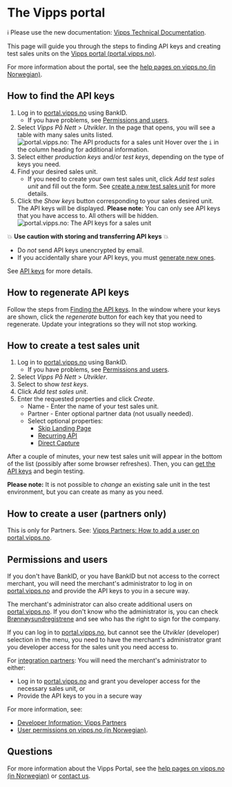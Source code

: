 <!-- START_METADATA
---
title: Vipps portal
sidebar_position: 40
pagination_next: null
pagination_prev: null
---
END_METADATA -->

# The Vipps portal

<!-- START_COMMENT -->

ℹ️ Please use the new documentation:
[Vipps Technical Documentation](https://vippsas.github.io/vipps-developer-docs/).

<!-- END_COMMENT -->

This page will guide you through the steps to finding API keys and creating test sales units
on the [Vipps portal (portal.vipps.no)](https://portal.vipps.no).

For more information about the portal, see the
[help pages on vipps.no (in Norwegian)](https://vipps.no/hjelp/vipps/kundeforholdet-mitt/hva-får-jeg-tilgang-til-når-jeg-logger-meg-inn-på-vippsportalen/).

## How to find the API keys

1. Log in to [portal.vipps.no](https://portal.vipps.no) using BankID.
    * If you have problems, see [Permissions and users](#permissions-and-users).
1. Select _Vipps På Nett_ > _Utvikler_.
   In the page that opens, you will see a table with many sales units listed.
   ![portal.vipps.no: The API products for a sales unit](../images/portalvippsno-salesunit-products.png)
   Hover over the `i` in the column heading for additional information.
1. Select either _production keys_ and/or _test keys_, depending on the type of keys you need.
1. Find your desired sales unit.
   * If you need to create your own test sales unit, click _Add test sales unit_ and fill out the form.
     See [create a new test sales unit](#how-to-create-a-test-sales-unit) for more details.
1. Click the _Show keys_ button corresponding to your sales desired unit.
   The API keys will be displayed.
   **Please note:** You can only see API keys that you have access to. All others will be hidden.
   ![portal.vipps.no: The API keys for a sales unit](../images/portalvippsno-salesunit-keys.png)

💥 **Use caution with storing and transferring API keys** 💥

* Do _not_ send API keys unencrypted by email.
* If you accidentally share your API keys, you must [generate new ones](#how-to-regenerate-api-keys).

See [API keys](../common-topics/api-keys.md) for more details.

## How to regenerate API keys

Follow the steps from [Finding the API keys](#how-to-find-the-api-keys).
In the window where your keys are shown, click the _regenerate_ button for each key that you need to regenerate.
Update your integrations so they will not stop working.

## How to create a test sales unit

1. Log in to [portal.vipps.no](https://portal.vipps.no) using BankID.
   * If you have problems, see [Permissions and users](#permissions-and-users).
1. Select _Vipps På Nett_ > _Utvikler_.
1. Select to show _test keys_.
1. Click _Add test sales unit_.
1. Enter the requested properties and click _Create_.
   * Name - Enter the name of your test sales unit.
   * Partner - Enter optional partner data (not usually needed).
   * Select optional properties:
     * [Skip Landing Page](../faqs/vipps-landing-page-faq.md#is-it-possible-to-skip-the-landing-page)
     * [Recurring API](https://vippsas.github.io/vipps-developer-docs/docs/APIs/recurring-api/)
     * [Direct Capture](../common-topics/reserve-and-capture.md#direct-capture)

After a couple of minutes, your new test sales unit will appear in the bottom of the list (possibly after some browser refreshes).
Then, you can [get the API keys](#how-to-find-the-api-keys) and begin testing.

**Please note:** It is not possible to _change_ an existing sale unit in the test environment,
but you can create as many as you need.

## How to create a user (partners only)

This is only for Partners. See:
[Vipps Partners: How to add a user on portal.vipps.no](https://vippsas.github.io/vipps-developer-docs/docs/vipps-partner/add-portal-user).

## Permissions and users

If you don't have BankID, or you have BankID but not access to the correct merchant,
you will need the merchant's administrator to log in on
[portal.vipps.no](https://portal.vipps.no)
and provide the API keys to you in a secure way.

The merchant's administrator can also create additional users on
[portal.vipps.no](https://portal.vipps.no).
If you don't know who the administrator is, you can check
[Brønnøysundregistrene](https://www.brreg.no)
and see who has the right to sign for the company.

If you can log in to [portal.vipps.no](https://portal.vipps.no), but cannot see
the _Utvikler_ (developer) selection in the menu, you need to have the
merchant's administrator grant you developer access for the sales unit you
need access to.

For
[integration partners](https://vippsas.github.io/vipps-developer-docs/docs/vipps-partner/):
You will need the merchant's administrator to either:

* Log in to
    [portal.vipps.no](https://portal.vipps.no)
    and grant you developer access for the necessary sales unit, or
* Provide the API keys to you in a secure way

For more information, see:

* [Developer Information: Vipps Partners](https://vippsas.github.io/vipps-developer-docs/docs/vipps-partner/)
* [User permissions on vipps.no (in Norwegian)](https://vipps.no/hjelp/vipps/kundeforholdet-mitt/hvilke-tilganger-kan-vi-opprette-i-vippsportalen/).

## Questions

For more information about the Vipps Portal, see the
[help pages on vipps.no (in Norwegian)](https://vipps.no/hjelp/vipps/kundeforholdet-mitt/hva-får-jeg-tilgang-til-når-jeg-logger-meg-inn-på-vippsportalen/)
or [contact us](https://vipps.no/kontakt-oss/).
